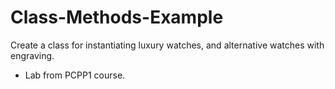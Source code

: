 # Class-Methods-Example
Create a class for instantiating luxury watches, and alternative watches with engraving.
* Lab from PCPP1 course.
